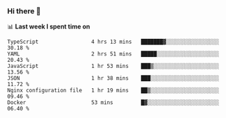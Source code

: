 ### Hi there 👋

<!--
**DBvc/DBvc** is a ✨ _special_ ✨ repository because its `README.md` (this file) appears on your GitHub profile.

Here are some ideas to get you started:

- 🔭 I’m currently working on ...
- 🌱 I’m currently learning ...
- 👯 I’m looking to collaborate on ...
- 🤔 I’m looking for help with ...
- 💬 Ask me about ...
- 📫 How to reach me: ...
- 😄 Pronouns: ...
- ⚡ Fun fact: ...
-->

📊 **Last week I spent time on**
<!--START_SECTION:waka-->

```text
TypeScript                 4 hrs 13 mins   ███████▓░░░░░░░░░░░░░░░░░   30.18 %
YAML                       2 hrs 51 mins   █████░░░░░░░░░░░░░░░░░░░░   20.43 %
JavaScript                 1 hr 53 mins    ███▒░░░░░░░░░░░░░░░░░░░░░   13.56 %
JSON                       1 hr 38 mins    ███░░░░░░░░░░░░░░░░░░░░░░   11.72 %
Nginx configuration file   1 hr 19 mins    ██▒░░░░░░░░░░░░░░░░░░░░░░   09.46 %
Docker                     53 mins         █▓░░░░░░░░░░░░░░░░░░░░░░░   06.40 %
```

<!--END_SECTION:waka-->
